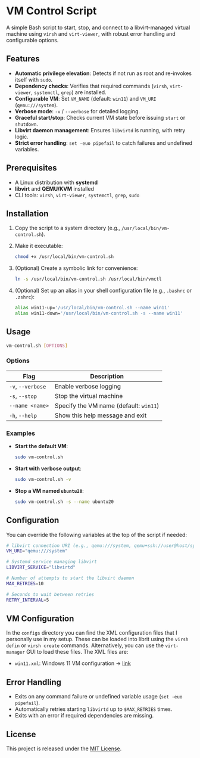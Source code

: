 # VM Control Script

A simple Bash script to start, stop, and connect to a libvirt-managed virtual machine using `virsh` and `virt-viewer`, with robust error handling and configurable options.

## Features

* **Automatic privilege elevation**: Detects if not run as root and re-invokes itself with `sudo`.
* **Dependency checks**: Verifies that required commands (`virsh`, `virt-viewer`, `systemctl`, `grep`) are installed.
* **Configurable VM**: Set `VM_NAME` (default: `win11`) and `VM_URI` (`qemu:///system`).
* **Verbose mode**: `-v` / `--verbose` for detailed logging.
* **Graceful start/stop**: Checks current VM state before issuing `start` or `shutdown`.
* **Libvirt daemon management**: Ensures `libvirtd` is running, with retry logic.
* **Strict error handling**: `set -euo pipefail` to catch failures and undefined variables.

## Prerequisites

* A Linux distribution with **systemd**
* **libvirt** and **QEMU/KVM** installed
* CLI tools: `virsh`, `virt-viewer`, `systemctl`, `grep`, `sudo`

## Installation

1. Copy the script to a system directory (e.g., `/usr/local/bin/vm-control.sh`).
2. Make it executable:

   ```sh
   chmod +x /usr/local/bin/vm-control.sh
   ```
3. (Optional) Create a symbolic link for convenience:

   ```sh
   ln -s /usr/local/bin/vm-control.sh /usr/local/bin/vmctl
   ```

4. (Optional) Set up an alias in your shell configuration file (e.g., `.bashrc` or `.zshrc`):

   ```sh
   alias win11-up='/usr/local/bin/vm-control.sh --name win11'
   alias win11-down='/usr/local/bin/vm-control.sh -s --name win11'
   ```


## Usage

```sh
vm-control.sh [OPTIONS]
```

### Options

| Flag              | Description                            |
| ----------------- | -------------------------------------- |
| `-v`, `--verbose` | Enable verbose logging                 |
| `-s`, `--stop`    | Stop the virtual machine               |
| `--name <name>`   | Specify the VM name (default: `win11`) |
| `-h`, `--help`    | Show this help message and exit        |

### Examples

* **Start the default VM**:

  ```sh
  sudo vm-control.sh
  ```

* **Start with verbose output**:

  ```sh
  sudo vm-control.sh -v
  ```

* **Stop a VM named `ubuntu20`**:

  ```sh
  sudo vm-control.sh -s --name ubuntu20
  ```

## Configuration

You can override the following variables at the top of the script if needed:

```bash
# libvirt connection URI (e.g., qemu:///system, qemu+ssh://user@host/system)
VM_URI="qemu:///system"

# Systemd service managing libvirt
LIBVIRT_SERVICE="libvirtd"

# Number of attempts to start the libvirt daemon
MAX_RETRIES=10

# Seconds to wait between retries
RETRY_INTERVAL=5
```

## VM Configuration

In the `configs` directory you can find the XML configuration files that I personally use in my setup. These can be loaded into librit using the `virsh defin` or `virsh create` commands. Alternatively, you can use the `virt-manager` GUI to load these files. The XML files are:
* `win11.xml`: Windows 11 VM configuration -> [link](configs/win11.xml)

## Error Handling

* Exits on any command failure or undefined variable usage (`set -euo pipefail`).
* Automatically retries starting `libvirtd` up to `$MAX_RETRIES` times.
* Exits with an error if required dependencies are missing.

## License

This project is released under the [MIT License](LICENSE).
